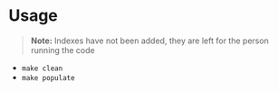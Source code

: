 
# Usage

> **Note:** Indexes have not been added, they are left for the person running the code

- `make clean`
- `make populate`
